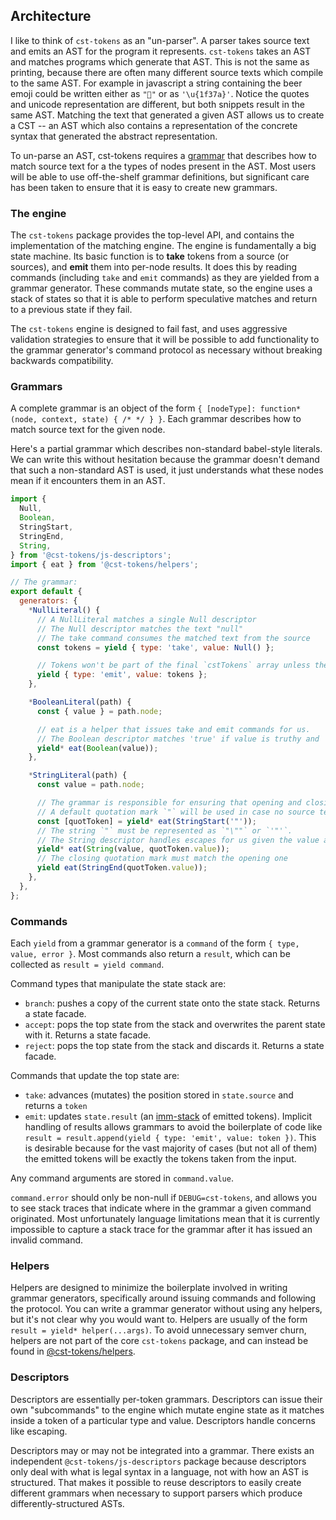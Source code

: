 ## Architecture

I like to think of `cst-tokens` as an "un-parser". A parser takes source text and emits an AST for the program it represents. `cst-tokens` takes an AST and matches programs which generate that AST. This is not the same as printing, because there are often many different source texts which compile to the same AST. For example in javascript a string containing the beer emoji could be written either as `"🍺"` or as `'\u{1f37a}'`. Notice the quotes and unicode representation are different, but both snippets result in the same AST. Matching the text that generated a given AST allows us to create a CST -- an AST which also contains a representation of the concrete syntax that generated the abstract representation.

To un-parse an AST, cst-tokens requires a [grammar](#grammars) that describes how to match source text for a the types of nodes present in the AST. Most users will be able to use off-the-shelf grammar definitions, but significant care has been taken to ensure that it is easy to create new grammars.

### The engine

The `cst-tokens` package provides the top-level API, and contains the implementation of the matching engine. The engine is fundamentally a big state machine. Its basic function is to **take** tokens from a source (or sources), and **emit** them into per-node results. It does this by reading commands (including `take` and `emit` commands) as they are yielded from a grammar generator. These commands mutate state, so the engine uses a stack of states so that it is able to perform speculative matches and return to a previous state if they fail.

The `cst-tokens` engine is designed to fail fast, and uses aggressive validation strategies to ensure that it will be possible to add functionality to the grammar generator's command protocol as necessary without breaking backwards compatibility.

### Grammars

A complete grammar is an object of the form `{ [nodeType]: function*(node, context, state) { /* */ } }`. Each grammar describes how to match source text for the given node.

Here's a partial grammar which describes non-standard babel-style literals. We can write this without hesitation because the grammar doesn't demand that such a non-standard AST is used, it just understands what these nodes mean if it encounters them in an AST.

```js
import {
  Null,
  Boolean,
  StringStart,
  StringEnd,
  String,
} from '@cst-tokens/js-descriptors';
import { eat } from '@cst-tokens/helpers';

// The grammar:
export default {
  generators: {
    *NullLiteral() {
      // A NullLiteral matches a single Null descriptor
      // The Null descriptor matches the text "null"
      // The take command consumes the matched text from the source
      const tokens = yield { type: 'take', value: Null() };

      // Tokens won't be part of the final `cstTokens` array unless they are emitted
      yield { type: 'emit', value: tokens };
    },

    *BooleanLiteral(path) {
      const { value } = path.node;

      // eat is a helper that issues take and emit commands for us.
      // The Boolean descriptor matches 'true' if value is truthy and 'false' otherwise
      yield* eat(Boolean(value));
    },

    *StringLiteral(path) {
      const value = path.node;

      // The grammar is responsible for ensuring that opening and closing string quotes match
      // A default quotation mark `"` will be used in case no source text is present
      const [quotToken] = yield* eat(StringStart('"'));
      // The string `"` must be represented as `"\""` or `'"'`.
      // The String descriptor handles escapes for us given the value and quote type
      yield* eat(String(value, quotToken.value));
      // The closing quotation mark must match the opening one
      yield eat(StringEnd(quotToken.value));
    },
  },
};
```

### Commands

Each `yield` from a grammar generator is a `command` of the form `{ type, value, error }`. Most commands also return a `result`, which can be collected as `result = yield command`.

Command types that manipulate the state stack are:

- `branch`: pushes a copy of the current state onto the state stack. Returns a state facade.
- `accept`: pops the top state from the stack and overwrites the parent state with it. Returns a state facade.
- `reject`: pops the top state from the stack and discards it. Returns a state facade.

Commands that update the top state are:

- `take`: advances (mutates) the position stored in `state.source` and returns a `token`
- `emit`: updates `state.result` (an [imm-stack](https://github.com/iter-tools/imm-stack) of emitted tokens). Implicit handling of results allows grammars to avoid the boilerplate of code like `result = result.append(yield { type: 'emit', value: token })`. This is desirable because for the vast majority of cases (but not all of them) the emitted tokens will be exactly the tokens taken from the input.

Any command arguments are stored in `command.value`.

`command.error` should only be non-null if `DEBUG=cst-tokens`, and allows you to see stack traces that indicate where in the grammar a given command originated. Most unfortunately language limitations mean that it is currently impossible to capture a stack trace for the grammar after it has issued an invalid command.

### Helpers

Helpers are designed to minimize the boilerplate involved in writing grammar generators, specifically around issuing commands and following the protocol. You can write a grammar generator without using any helpers, but it's not clear why you would want to. Helpers are usually of the form `result = yield* helper(...args)`. To avoid unnecessary semver churn, helpers are not part of the core `cst-tokens` package, and can instead be found in [@cst-tokens/helpers](https://github.com/js-cst-tokens/helpers).

### Descriptors

Descriptors are essentially per-token grammars. Descriptors can issue their own "subcommands" to the engine which mutate engine state as it matches inside a token of a particular type and value. Descriptors handle concerns like escaping.

Descriptors may or may not be integrated into a grammar. There exists an independent `@cst-tokens/js-descriptors` package because descriptors only deal with what is legal syntax in a language, not with how an AST is structured. That makes it possible to reuse descriptors to easily create different grammars when necessary to support parsers which produce differently-structured ASTs.
